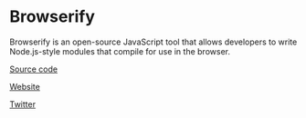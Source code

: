 # Browserify

Browserify is an open-source JavaScript tool that allows developers to write Node.js-style modules that compile for use in the browser.

[Source code](https://github.com/browserify/browserify)

[Website](http://browserify.org/?developerstash)

[Twitter](https://twitter.com/browserify)
